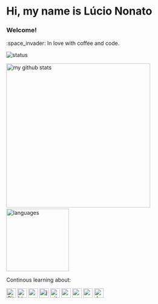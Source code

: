 # Hi, my name is Lúcio Nonato

### 
<h3>Welcome!</h3>
<p> :space_invader: In love with coffee and code.</p>
  
<p align="start"> 
   <img src="https://github-profile-trophy.vercel.app/?username=N0N4T0&&column=7&theme=onedark" alt="status"  />
</p>
 
<p align="start">
   <img src="https://github-readme-stats.vercel.app/api/top-langs/?username=N0N4T0&layout=compact&theme=darcula" alt="my github stats" width="380"/>&nbsp;<img src="https://github-readme-stats.vercel.app/api?username=N0N4T0&show_icons=true&theme=darcula" alt="languages" height="165"/>
</p>

Continous learning about: 
<p align="start">
   <img src="https://devicon.dev/devicon.git/icons/github/github-original.svg" width="25px" height="25px" alt="Github"/> 
   <img src="https://icongr.am/devicon/html5-original.svg" width="25px" height="25px" alt="html5"/>
   <img src="https://icongr.am/devicon/css3-original.svg" width="25px" height="25px" alt="css3"/>
   <img src="https://icongr.am/devicon/javascript-original.svg" width="25px" height="25px" alt="javascript"/>
   <img src="https://icongr.am/devicon/git-original.svg" width="25px" height="25px" alt="git"/>
   <img src="https://icongr.am/devicon/nodejs-original.svg" width="25px" height="25px" alt="nodejs"/>
   <img src="https://icongr.am/devicon/postgresql-original.svg" width="25px" height="25px" alt="postgress"/>
   <img src="https://icongr.am/devicon/react-original.svg" width="25px" height="25px" alt="react"/>
   <img src="https://icongr.am/devicon/docker-original.svg" width="25px" height="25px" alt="docker"/>
</p>

